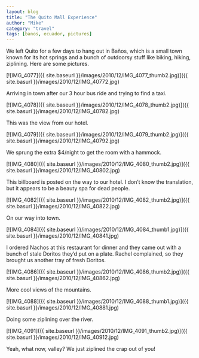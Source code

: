 ```yaml
---
layout: blog
title: "The Quito Mall Experience"
author: "Mike"
category: "travel"
tags: [banos, ecuador, pictures]
---
```


We left Quito for a few days to hang out in Baños, which is a small town known for its hot springs and a bunch of outdoorsy stuff like biking, hiking, ziplining. Here are some pictures.

[![IMG_4077]({{ site.baseurl }}/images/2010/12/IMG_4077_thumb2.jpg)]({{ site.basurl }}/images/2010/12/IMG_40772.jpg)

Arriving in town after our 3 hour bus ride and trying to find a taxi.

[![IMG_4078]({{ site.baseurl }}/images/2010/12/IMG_4078_thumb2.jpg)]({{ site.basurl }}/images/2010/12/IMG_40782.jpg)

This was the view from our hotel.

[![IMG_4079]({{ site.baseurl }}/images/2010/12/IMG_4079_thumb2.jpg)]({{ site.basurl }}/images/2010/12/IMG_40792.jpg)

We sprung the extra $4/night to get the room with a hammock.

[![IMG_4080]({{ site.baseurl }}/images/2010/12/IMG_4080_thumb2.jpg)]({{ site.basurl }}/images/2010/12/IMG_40802.jpg)

This billboard is posted on the way to our hotel. I don’t know the translation, but it appears to be a beauty spa for dead people.

[![IMG_4082]({{ site.baseurl }}/images/2010/12/IMG_4082_thumb2.jpg)]({{ site.basurl }}/images/2010/12/IMG_40822.jpg)

On our way into town.

[![IMG_4084]({{ site.baseurl }}/images/2010/12/IMG_4084_thumb1.jpg)]({{ site.basurl }}/images/2010/12/IMG_40841.jpg)

I ordered Nachos at this restaurant for dinner and they came out with a bunch of stale Doritos they’d put on a plate. Rachel complained, so they brought us another tray of fresh Doritos.

[![IMG_4086]({{ site.baseurl }}/images/2010/12/IMG_4086_thumb2.jpg)]({{ site.basurl }}/images/2010/12/IMG_40862.jpg)

More cool views of the mountains.

[![IMG_4088]({{ site.baseurl }}/images/2010/12/IMG_4088_thumb1.jpg)]({{ site.basurl }}/images/2010/12/IMG_40881.jpg)

Doing some ziplining over the river.

[![IMG_4091]({{ site.baseurl }}/images/2010/12/IMG_4091_thumb2.jpg)]({{ site.basurl }}/images/2010/12/IMG_40912.jpg)

Yeah, what now, valley? We just ziplined the crap out of you!